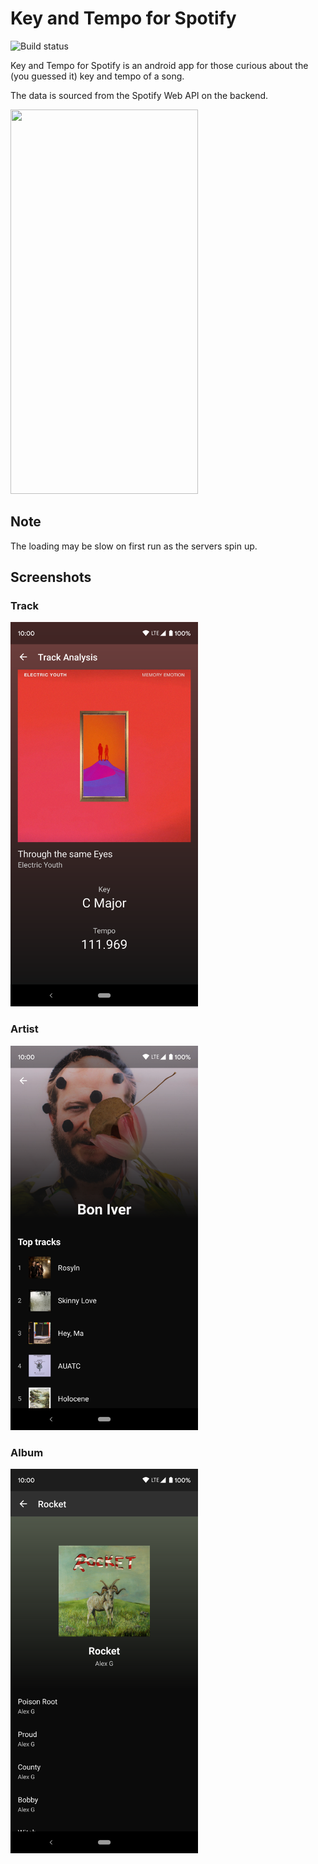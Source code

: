 # Key and Tempo for Spotify
![Build status](https://github.com/JohnUgwuadi/Key-and-Tempo-for-Spotify/workflows/Android%20CI/badge.svg)

Key and Tempo for Spotify is an android app for those curious about the (you guessed it) key and tempo of a song.

The data is sourced from the Spotify Web API on the backend.

<img src="/art/demo.gif" width="300" height="615" />

## Note

The loading may be slow on first run as the servers spin up.

## Screenshots

### Track
<img src="/art/track.png" width="300" height="615" />

### Artist
<img src="/art/artist.png" width="300" height="615" />

### Album
<img src="/art/album.png" width="300" height="615" />
